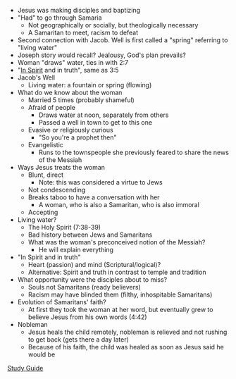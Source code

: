- Jesus was making disciples and baptizing
- "Had" to go through Samaria
	- Not geographically or socially, but theologically necessary
	- A Samaritan to meet, racism to defeat
- Second connection with Jacob. Well is first called a "spring" referring to "living water"
- Joseph story would recall? Jealousy, God's plan prevails?
- Woman "draws" water, ties in with 2:7
- "<u>In Spirit</u> and in truth", same as 3:5
- Jacob's Well
	- Living water: a fountain or spring (flowing)
- What do we know about the woman
	- Married 5 times (probably shameful)
	- Afraid of people
		- Draws water at noon, separately from others
		- Passed a well in town to get to this one
	- Evasive or religiously curious
		- "So you're a prophet then"
	- Evangelistic
		- Runs to the townspeople she previously feared to share the news of the Messiah
- Ways Jesus treats the woman
	- Blunt, direct
		- Note: this was considered a virtue to Jews
	- Not condescending
	- Breaks taboo to have a conversation with her
		- A woman, who is also a Samaritan, who is also immoral
	- Accepting
- Living water?
	- The Holy Spirit (7:38-39)
	- Bad history between Jews and Samaritans
	- What was the woman's preconceived notion of the Messiah?
		- He will explain everything
- "In Spirit and in truth"
	- Heart (passion) and mind (Scriptural/logical)?
	- Alternative: Spirit and truth in contrast to temple and tradition
- What opportunity were the disciples about to miss?
	- Souls not Samaritans (ready believers)
	- Racism may have blinded them (filthy, inhospitable Samaritans)
- Evolution of Samaritans' faith?
	- At first they took the woman at her word, but eventually grew to believe Jesus from his own words (4:42)
- Nobleman
	- Jesus heals the child remotely, nobleman is relieved and not rushing to get back (gets there a day later)
	- Because of his faith, the child was healed as soon as Jesus said he would be

[Study Guide](notes/Spring%202024/Gospel%20of%20John/Study%20Guide.md)